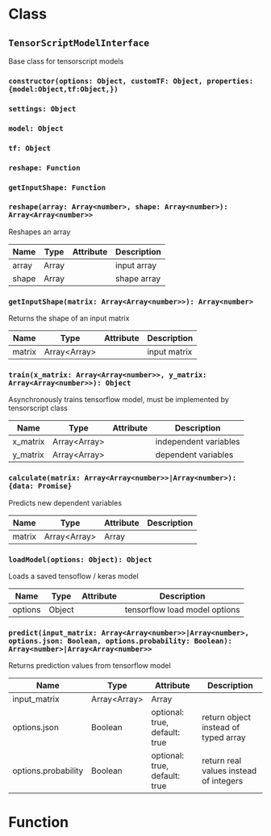 # Class

## `TensorScriptModelInterface`

Base class for tensorscript models

### `constructor(options: Object, customTF: Object, properties: {model:Object,tf:Object,})`

### `settings: Object`

### `model: Object`

### `tf: Object`

### `reshape: Function`

### `getInputShape: Function`

### `reshape(array: Array<number>, shape: Array<number>): Array<Array<number>>`

Reshapes an array

| Name | Type | Attribute | Description |
| --- | --- | --- | --- |
| array | Array<number> |  | input array |
| shape | Array<number> |  | shape array |

### `getInputShape(matrix: Array<Array<number>>): Array<number>`

Returns the shape of an input matrix

| Name | Type | Attribute | Description |
| --- | --- | --- | --- |
| matrix | Array<Array<number>> |  | input matrix |

### `train(x_matrix: Array<Array<number>>, y_matrix: Array<Array<number>>): Object`

Asynchronously trains tensorflow model, must be implemented by tensorscript class

| Name | Type | Attribute | Description |
| --- | --- | --- | --- |
| x_matrix | Array<Array<number>> |  | independent variables |
| y_matrix | Array<Array<number>> |  | dependent variables |

### `calculate(matrix: Array<Array<number>>|Array<number>): {data: Promise}`

Predicts new dependent variables

| Name | Type | Attribute | Description |
| --- | --- | --- | --- |
| matrix | Array<Array<number>>|Array<number> |  | new test independent variables |

### `loadModel(options: Object): Object`

Loads a saved tensoflow / keras model

| Name | Type | Attribute | Description |
| --- | --- | --- | --- |
| options | Object |  | tensorflow load model options |

### `predict(input_matrix: Array<Array<number>>|Array<number>, options.json: Boolean, options.probability: Boolean): Array<number>|Array<Array<number>>`

Returns prediction values from tensorflow model

| Name | Type | Attribute | Description |
| --- | --- | --- | --- |
| input_matrix | Array<Array<number>>|Array<number> |  | new test independent variables |
| options.json | Boolean | optional: true, default: true | return object instead of typed array |
| options.probability | Boolean | optional: true, default: true | return real values instead of integers |

# Function
